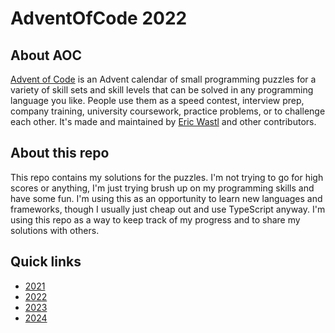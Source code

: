 # AdventOfCode 2022

## About AOC

[Advent of Code](https://adventofcode.com/) is an Advent calendar of small programming puzzles for a variety of skill sets and skill levels that can be solved in any programming language you like. People use them as a speed contest, interview prep, company training, university coursework, practice problems, or to challenge each other. It's made and maintained by [Eric Wastl](https://twitter.com/ericwastl) and other contributors.

## About this repo

This repo contains my solutions for the puzzles. I'm not trying to go for high scores or anything, I'm just trying brush up on my programming skills and have some fun. I'm using this as an opportunity to learn new languages and frameworks, though I usually just cheap out and use TypeScript anyway. I'm using this repo as a way to keep track of my progress and to share my solutions with others.

## Quick links

-   [2021](https://github.com/JanPlazovnik/advent-of-code/tree/main/2021)
-   [2022](https://github.com/JanPlazovnik/advent-of-code/tree/main/2022)
-   [2023](https://github.com/JanPlazovnik/advent-of-code/tree/main/2023)
-   [2024](https://github.com/JanPlazovnik/advent-of-code/tree/main/2024)
